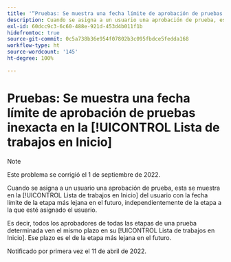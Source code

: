 ```yaml
---
title: '“Pruebas: Se muestra una fecha límite de aprobación de pruebas inexacta en la Lista de trabajos en Inicio”'
description: Cuando se asigna a un usuario una aprobación de prueba, esta se muestra en la Lista de trabajos en inicio del usuario con la fecha límite de la etapa más lejana en el futuro, independientemente de la etapa a la que esté asignado el usuario.
exl-id: 60dcc9c3-6c60-488e-921d-453d4b011f1b
hidefromtoc: true
source-git-commit: 0c5a738b36e954f07802b3c095fbdce5fedda168
workflow-type: ht
source-wordcount: '145'
ht-degree: 100%

---
```


# Pruebas: Se muestra una fecha límite de aprobación de pruebas inexacta en la [!UICONTROL Lista de trabajos en Inicio]

>[!NOTE]
>
>Este problema se corrigió el 1 de septiembre de 2022.

Cuando se asigna a un usuario una aprobación de prueba, esta se muestra en la [!UICONTROL Lista de trabajos en Inicio] del usuario con la fecha límite de la etapa más lejana en el futuro, independientemente de la etapa a la que esté asignado el usuario.

Es decir, todos los aprobadores de todas las etapas de una prueba determinada ven el mismo plazo en su [!UICONTROL Lista de trabajos en Inicio]. Ese plazo es el de la etapa más lejana en el futuro.

Notificado por primera vez el 11 de abril de 2022.
